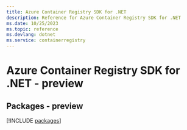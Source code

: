 ```yaml
---
title: Azure Container Registry SDK for .NET
description: Reference for Azure Container Registry SDK for .NET
ms.date: 10/25/2023
ms.topic: reference
ms.devlang: dotnet
ms.service: containerregistry
---
```

# Azure Container Registry SDK for .NET - preview
## Packages - preview
[!INCLUDE [packages](container-registry-index.md)]